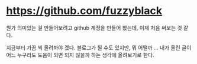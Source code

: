 # https://github.com/fuzzyblack

뭔가 의미있는 걸 만들어보려고 github 계정을 만들어 봤는데, 이제 처음 써보는 것 같다. 

지금부터 가끔 씩 올려봐야 겠다. 
블로그가 될 수도 있지만, 뭐 어떨까 ...
내가 올린 글이 어느 누구라도 도움이 되면 되지 않을까 하는 생각에 올려보기로 한다. 
